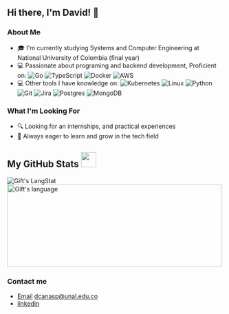 ## Hi there, I'm David! 👋

### About Me
- 🎓 I'm currently studying Systems and Computer Engineering at National University of Colombia (final year)
- 💻 Passionate about programing and backend development, Proficient on:
   ![Go](https://shields.io/badge/Go-01ADD8?style=flat&logo=go&logoColor=white) ![TypeScript](https://img.shields.io/badge/-TypeScript-3178C6?style=flat&logo=typescript&logoColor=white) ![Docker](https://img.shields.io/badge/-Docker-2496ED?style=flat&logo=docker&logoColor=white) ![AWS](https://img.shields.io/badge/Amazon_AWS-232F3E?style=flat&logo=amazon-aws&logoColor=white)
- 💻 Other tools I have knowledge on: 
    ![Kubernetes](https://img.shields.io/badge/kubernetes-326ce5?style=flat&logo=kubernetes&logoColor=white) ![Linux](https://img.shields.io/badge/-Linux-FCC624?style=flat&logo=linux&logoColor=black) ![Python](https://img.shields.io/badge/Python-3776AB?style=flat&logo=python&logoColor=white) ![Git](https://img.shields.io/badge/-Git-F05032?style=flat&logo=git&logoColor=white) ![Jira](https://img.shields.io/badge/-Jira-0052CC?style=flat&logo=jira&logoColor=white) ![Postgres](https://img.shields.io/badge/postgres-%23316192.svg?style=flat&logo=postgresql&logoColor=white) ![MongoDB](https://img.shields.io/badge/-MongoDB-47A248?style=flat&logo=mongodb&logoColor=white)

### What I'm Looking For
- 🔍 Looking for an internships, and practical experiences
- 🌱 Always eager to learn and grow in the tech field

##  My GitHub Stats <img src = "https://i.pinimg.com/originals/65/c4/f4/65c4f452571be1261e9c623f7da488ac.gif" width = 35px> 
 
 <div>
   <img align="center" src="https://github-readme-streak-stats.herokuapp.com/?user=dcanasp" alt="Gift's LangStat" />
  <img align="center" src="https://github-readme-stats.vercel.app/api/top-langs?username=dcanasp&langs_count=10&show_icons=true&locale=en&layout=compact&theme=light" alt="Gift's language" height="192px"  width="500px"/>
</div>

### Contact me

- [Email](mailto:dcanasp@unal.edu.co) dcanasp@unal.edu.co
- [linkedin](https://www.linkedin.com/in/david-canas-p/)